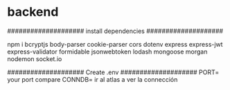 # backend

####################
install dependencies
####################

npm i bcryptjs body-parser cookie-parser cors dotenv express express-jwt express-validator formidable jsonwebtoken lodash mongoose morgan nodemon socket.io

####################
Create .env
####################
PORT= your port compare
CONNDB= ir al atlas a ver la connección



